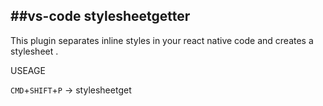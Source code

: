 ## ##vs-code stylesheetgetter

This plugin separates inline styles in your react native code and creates a stylesheet .

USEAGE

`CMD`+`SHIFT`+`P` -> stylesheetget
